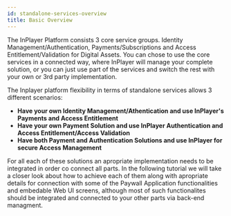 ```yaml
---
id: standalone-services-overview
title: Basic Overview
---
```


The InPlayer Platform consists 3 core service groups. Identity Management/Authentication, Payments/Subscriptions and Access Entitlement/Validation for Digital Assets. You can chose to use the core services in a connected way, where InPlayer will manage your complete solution, or you can just use part of the services and switch the rest with your own or 3rd party implementation. 

The Inplayer platform flexibility in terms of standalone services allows 3 different scenarios:

* **Have your own Identity Management/Athentication and use InPlayer's Payments and Access Entitlement**
* **Have your own Payment Solution and use InPlayer Authentication and Access Entitlement/Access Validation** 
* **Have both Payment and Authentication Solutions and use InPlayer for secure Access Management**   

For all each of these solutions an apropriate implementation needs to be integrated in order co connect all parts. In the following tutorial we will take a closer look about how to achieve each of them along with apropriate details for connection with some of the Paywall Application functionalities and embedable Web UI screens, although most of such functionalites should be integrated and connected to your other parts via back-end managment.






